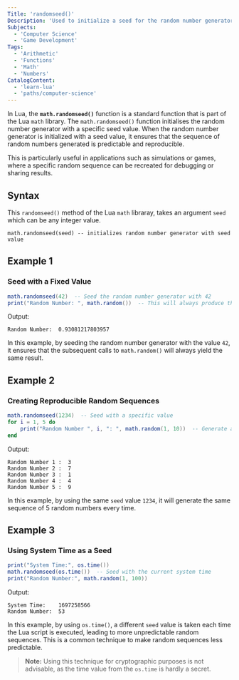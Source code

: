 ```yaml
---
Title: 'randomseed()'
Description: 'Used to initialize a seed for the random number generator.'
Subjects:
  - 'Computer Science'
  - 'Game Development'
Tags:
  - 'Arithmetic'
  - 'Functions'
  - 'Math'
  - 'Numbers'
CatalogContent:
  - 'learn-lua'
  - 'paths/computer-science'
---
```


In Lua, the **`math.randomseed()`** function is a standard function that is part of the Lua `math` library. The `math.randomseed()` function initialises the random number generator with a specific seed value. When the random number generator is initialized with a seed value, it ensures that the sequence of random numbers generated is predictable and reproducible. 

This is particularly useful in applications such as simulations or games, where a specific random sequence can be recreated for debugging or sharing results.

## Syntax

This `randomseed()` method of the Lua `math` libraray, takes an argument `seed` which can be any integer value.

```pseudo
math.randomseed(seed) -- initializes random number generator with seed value
```

## Example 1
### Seed with a Fixed Value

```lua
math.randomseed(42)  -- Seed the random number generator with 42
print("Random Number: ", math.random())  -- This will always produce the same random number
```
Output:
```
Random Number:	0.93081217803957
```
In this example, by seeding the random number generator with the value `42`, it ensures that the subsequent calls to `math.random()` will always yield the same result.

## Example 2
### Creating Reproducible Random Sequences

```lua
math.randomseed(1234)  -- Seed with a specific value
for i = 1, 5 do
    print("Random Number ", i, ": ", math.random(1, 10))  -- Generate and print 5 random numbers
end
```
Output:
```
Random Number 1 :  3
Random Number 2	:  7
Random Number 3	:  1
Random Number 4	:  4
Random Number 5	:  9
```
In this example, by using the same `seed` value `1234`, it will generate the same sequence of 5 random numbers every time.

## Example 3
### Using System Time as a Seed

```lua
print("System Time:", os.time())
math.randomseed(os.time())  -- Seed with the current system time
print("Random Number:", math.random(1, 100))
```
Output:
```
System Time:	1697258566
Random Number:	53
```
In this example, by using `os.time()`, a different `seed` value is taken each time the Lua script is executed, leading to more unpredictable random sequences. This is a common technique to make random sequences less predictable.
> **Note:** Using this technique for cryptographic purposes is not advisable, as the time value from the `os.time` is hardly a secret.
